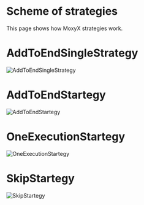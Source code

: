 # Scheme of strategies

This page shows how MoxyX strategies work.

# AddToEndSingleStrategy
![AddToEndSingleStrategy](https://raw.githubusercontent.com/jordan1997/blog/master/images/AddToEndSingleStrategy.png)

# AddToEndStartegy
![AddToEndStartegy](https://raw.githubusercontent.com/jordan1997/blog/master/images/AddToEndStartegy.png)

# OneExecutionStartegy
![OneExecutionStartegy](https://raw.githubusercontent.com/jordan1997/blog/master/images/OneExecutionStartegy.png)

# SkipStartegy
![SkipStartegy](https://raw.githubusercontent.com/jordan1997/blog/master/images/SkipStartegy.png)
